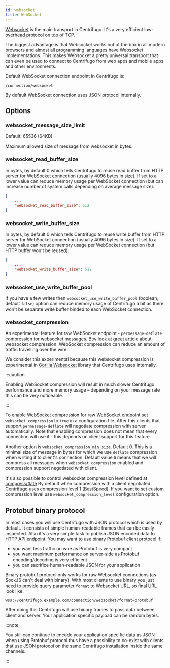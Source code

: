```yaml
---
id: websocket
title: WebSocket
---
```


[Websocket](https://en.wikipedia.org/wiki/WebSocket) is the main transport in Centrifugo. It's a very efficient low-overhead protocol on top of TCP.

The biggest advantage is that Websocket works out of the box in all modern browsers and almost all programming languages have Websocket implementations. This makes Websocket a pretty universal transport that can even be used to connect to Centrifugo from web apps and mobile apps and other environments.

Default WebSocket connection endpoint in Centrifugo is:

```
/connection/websocket
```

By default WebSocket connection uses JSON protocol internally.

## Options

### websocket_message_size_limit

Default: 65536 (64KB)

Maximum allowed size of message from websocket in bytes.

### websocket_read_buffer_size

In bytes, by default 0 which tells Centrifugo to reuse read buffer from HTTP server for WebSocket connection (usually 4096 bytes in size). If set to a lower value can reduce memory usage per WebSocket connection (but can increase number of system calls depending on average message size).

```json title="config.json"
{
    ...
    "websocket_read_buffer_size": 512
}
```

### websocket_write_buffer_size

In bytes, by default 0 which tells Centrifugo to reuse write buffer from HTTP server for WebSocket connection (usually 4096 bytes in size). If set to a lower value can reduce memory usage per WebSocket connection (but HTTP buffer won't be reused):

```json title="config.json"
{
    ...
    "websocket_write_buffer_size": 512
}
```

### websocket_use_write_buffer_pool

If you have a few writes then `websocket_use_write_buffer_pool` (boolean, default `false`) option can reduce memory usage of Centrifugo a bit as there won't be separate write buffer binded to each WebSocket connection.

### websocket_compression

An experimental feature for raw WebSocket endpoint - `permessage-deflate` compression for  websocket messages. Btw look at [great article](https://www.igvita.com/2013/11/27/configuring-and-optimizing-websocket-compression/) about websocket compression. WebSocket compression can reduce an amount of traffic travelling over the wire.

We consider this experimental because this websocket compression is experimental in [Gorilla Websocket](https://github.com/gorilla/websocket) library that Centrifugo uses internally.

:::caution

Enabling WebSocket compression will result in much slower Centrifugo performance and more memory usage – depending on your message rate this can be very noticeable.

:::

To enable WebSocket compression for raw WebSocket endpoint set `websocket_compression` to `true` in a configuration file. After this clients that support `permessage-deflate` will negotiate compression with server automatically. Note that enabling compression does not mean that every connection will use it - this depends on client support for this feature.

Another option is `websocket_compression_min_size`. Default 0. This is a minimal size of message in bytes for which we use `deflate` compression when writing it to client's connection. Default value `0` means that we will compress all messages when `websocket_compression` enabled and compression support negotiated with client.

It's also possible to control websocket compression level defined at [compress/flate](https://golang.org/pkg/compress/flate/#NewWriter) By default when compression with a client negotiated Centrifugo uses compression level 1 (BestSpeed). If you want to set custom compression level use `websocket_compression_level` configuration option.

## Protobuf binary protocol

In most cases you will use Centrifugo with JSON protocol which is used by default. It consists of simple human-readable frames that can be easily inspected. Also it's a very simple task to publish JSON encoded data to HTTP API endpoint. You may want to use binary Protobuf client protocol if:

* you want less traffic on wire as Protobuf is very compact
* you want maximum performance on server-side as Protobuf encoding/decoding is very efficient
* you can sacrifice human-readable JSON for your application

Binary protobuf protocol only works for raw Websocket connections (as SockJS can't deal with binary). With most clients to use binary you just need to provide query parameter `format` to Websocket URL, so final URL look like:

```
wss://centrifugo.example.com/connection/websocket?format=protobuf
```

After doing this Centrifugo will use binary frames to pass data between client and server. Your application specific payload can be random bytes.

:::note

You still can continue to encode your application specific data as JSON when using Protobuf protocol thus have a possibility to co-exist with clients that use JSON protocol on the same Centrifugo installation inside the same channels.

:::
